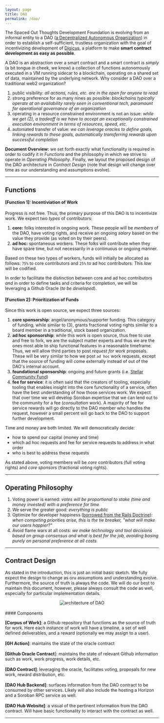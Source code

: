 ```yaml
---
layout: page
title: DAO
permalink: /dao/
---
```


The Spaced Out Thoughts Development Foundation is evolving from an informal entity to a DAO ([a Decentralized Autonomous Organization](https://en.wikipedia.org/wiki/Decentralized_autonomous_organization)) in order to establish a self-sufficient, trustless organization with the goal of incentivizing development of [Digicus](https://spaced-out-thoughts-dev-foundation.github.io/digicus/), a platform to make **smart contract development as easy as possible**.

A DAO is an abstraction over a smart contract and a smart contract is _simply_ (a bit tongue in cheek, we know) a collection of functions autonomously executed in a VM running sidecar to a blockchain, operating on a shared set of data, maintained by the underlying network. Why consider a DAO over a traditional web2 organization? 

1. public visibility: *all actions, rules, etc. are in the open for anyone to read*
2. strong preference for as many nines as possible: *blockchains typically operate at an availability rarely seen in conventional tech, paramount for operational governance of an organization*
3. operating in a resource constrained environment is not an issue: *while we get (2), a tradeoff is we have to accept an exceptionally constrained execution environment in terms of resources, speed, etc.*
4. automated transfer of value: *we can leverage oracles to define goals, linking rewards to these goals, automatically transferring rewards upon successful completion*

**Document Overview:** we set forth exactly what functionality is required in order to codify it in *Functions* and the philosophy in which we strive to operate in *Operating Philosophy*. Finally, we layout the proposed design of the DAO architecture in *Contract Design* (note that design will change over time as our understanding and assumptions evolve).

***

## Functions

#### [Function 1]: Incentiviation of Work

Progress is not free. Thus, the primary purpose of this DAO is to incentivize work. We expect two *types* of contributors:

1. **core:** folks interested in ongoing work. These people will be _members_ of the DAO, have voting rights, and receive an ongoing _salary_ based on the value they provide (as voted on by their peers).
2. **ad hoc:** spontaneous workers. These folks will contribute when they have spare time, but not necessarily in a continuous or ongoing manner. 

Based on these two types of workers, funds will initially be allocated as follows: `75%` to core contributors and `25%` to ad hoc contributors. This _law_ will be codified.

In order to facilitate the distinction between core and ad hoc contributors _and_ in order to define tasks and criteria for completion, we will be leveraging a Github Oracle (_to be developed_).

#### [Function 2]: Prioritization of Funds

Since this work is open source, we expect three sources:

1. **core sponsorship**: angel/anonymous/supporter funding. This category of funding, while similar to (3), grants fractional voting rights similar to a board member in a traditional, stock based organization. 
2. **ad hoc sponsorship**: while this work is open source, thus free to use and free to fork, we are the subject matter experts and thus we are the ones most able to ship functional features in a reasonable timeframe. Thus, we will allow third parties to post *request for work* proposals. These will be very similar to how we post `ad hoc` work requests, except that the source of funding will come externally instead of out of the DAO's internal account.
3. **foundational sponsorship**: ongoing and future grants (i.e. [Stellar Community Fund](https://dashboard.communityfund.stellar.org/))
4. **fee for service**: it is often said that the creators of tooling, especially tooling that enables insight into the core functionality of a service, often have the best understanding of how those services work. We expect that over time we will develop Soroban expertise that we can lend out to the community for a fee (*consultation* work). A majority of fee for service rewards will go directly to the DAO member who handles the request, however a small percent will go back to the DAO to support further development.

Time and money are both limited. We will democratically decide:

* how to spend our capital (money and time)
* which ad hoc requests and fee for service requests to address in what order
* who is best to address these requests

As stated above, voting members will be _core_ contributors (full voting rights) and _core sponsors_ (fractional voting rights). 

***

## Operating Philosophy

1. Voting power is earned: *votes will be proportional to stake (time and money invested) with a preference for time*
2. We serve the greater good: *everything is public*
3. Optimize for developer happiness ([borrowed from the Rails Doctrine](https://rubyonrails.org/doctrine)): *when competing priorities arise, this is the tie breaker, "what will make our users happier?"*
4. Avoid flame wars at all costs: *we make technology and tool decisions based on group consensus and what is best for the job, avoiding basing purely on personal preference at all costs*

***

## Contract Design

As stated in the introduction, this is just an initial basic sketch. We fully expect the design to change as oru assumptions and understanding evolve. Furthermore, the source of truth is always the code. We will do our best to maintain this document, however, please always consult the code as well, especially for particular implementation details.

<center><img src="../images/Dao_Architecture_v1.png" alt="architecture of DAO"/></center>

<br>
#### Components

**[Corpus of Work]**: a Github repository that functions as the source of truth for work. Here each instance of work will have a timeline, a set of well defined deliverables, and a reward (optionally we may assign to a user).
<br><br>
**[GH Action]**: maintains the state of the oracle contract
<br><br>
**[Github Oracle Contract**]: maintains the state of relevant Github information such as work, work progress, work details, etc.
<br><br>
**[DAO Contract]**: leveraging the oracle, facilitates voting, proposals for new work, reward distribution, etc.
<br><br>
**[DAO Hub Backend]**: surfaces information from the DAO contract to be consumed by other services. Likely will also include the hosting a Horizon and a Soroban RPC service as well.
<br><br>
**[DAO Hub Website]**: a visual of the pertinent information from the DAO contract. Will have basic functionality to interact with the contract as well.

***
